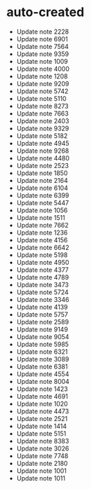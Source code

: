 # auto-created
- Update note 2228
- Update note 6901
- Update note 7564
- Update note 9359
- Update note 1009
- Update note 4000
- Update note 1208
- Update note 9209
- Update note 5742
- Update note 5110
- Update note 8273
- Update note 7663
- Update note 2403
- Update note 9329
- Update note 5182
- Update note 4945
- Update note 9268
- Update note 4480
- Update note 2523
- Update note 1850
- Update note 2164
- Update note 6104
- Update note 6399
- Update note 5447
- Update note 1056
- Update note 1511
- Update note 7662
- Update note 1236
- Update note 4156
- Update note 6642
- Update note 5198
- Update note 4950
- Update note 4377
- Update note 4789
- Update note 3473
- Update note 5724
- Update note 3346
- Update note 4139
- Update note 5757
- Update note 2589
- Update note 9149
- Update note 9054
- Update note 5985
- Update note 6321
- Update note 3089
- Update note 6381
- Update note 4554
- Update note 8004
- Update note 1423
- Update note 4691
- Update note 1020
- Update note 4473
- Update note 2521
- Update note 1414
- Update note 5151
- Update note 8383
- Update note 3026
- Update note 7748
- Update note 2180
- Update note 1001
- Update note 1011
